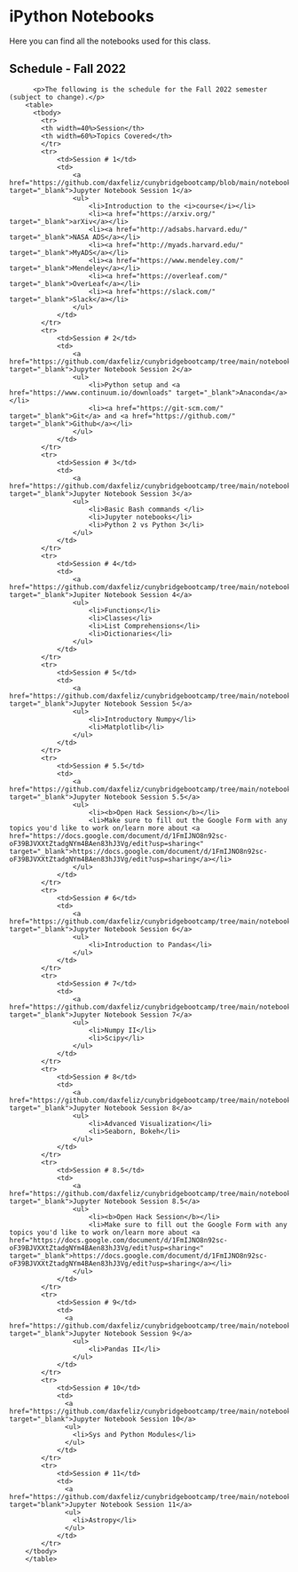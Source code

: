 # iPython Notebooks
Here you can find all the notebooks used for this class.

## Schedule - Fall 2022
          <p>The following is the schedule for the Fall 2022 semester (subject to change).</p>
        <table>
          <tbody>
            <tr>
            <th width=40%>Session</th>
            <th width=60%>Topics Covered</th>
            </tr>
            <tr>
                <td>Session # 1</td>
                <td>
                    <a href="https://github.com/daxfeliz/cunybridgebootcamp/blob/main/notebooks/Notebook_01/01_Intro.ipynb" target="_blank">Jupyter Notebook Session 1</a>
                    <ul>
                        <li>Introduction to the <i>course</i></li>
                        <li><a href="https://arxiv.org/" target="_blank">arXiv</a></li>
                        <li><a href="http://adsabs.harvard.edu/" target="_blank">NASA ADS</a></li>
                        <li><a href="http://myads.harvard.edu/" target="_blank">MyADS</a></li>
                        <li><a href="https://www.mendeley.com/" target="_blank">Mendeley</a></li>
                        <li><a href="https://overleaf.com/" target="_blank">OverLeaf</a></li>
                        <li><a href="https://slack.com/" target="_blank">Slack</a></li>
                    </ul>
                </td>
            </tr>
            <tr>
                <td>Session # 2</td>
                <td>
                    <a href="https://github.com/daxfeliz/cunybridgebootcamp/tree/main/notebooks/Notebook_02/02_Python_Git_Github_Tutorial.ipynb" target="_blank">Jupyter Notebook Session 2</a>
                    <ul>
                        <li>Python setup and <a href="https://www.continuum.io/downloads" target="_blank">Anaconda</a></li>
                        <li><a href="https://git-scm.com/" target="_blank">Git</a> and <a href="https://github.com/" target="_blank">Github</a></li>
                    </ul>
                </td>
            </tr>
            <tr>
                <td>Session # 3</td>
                <td>
                    <a href="https://github.com/daxfeliz/cunybridgebootcamp/tree/main/notebooks/Notebook_03/03_bash_python.ipynb" target="_blank">Jupyter Notebook Session 3</a>
                    <ul>
                        <li>Basic Bash commands </li>
                        <li>Jupyter notebooks</li>
                        <li>Python 2 vs Python 3</li>
                    </ul>
                </td>
            </tr>
            <tr>
                <td>Session # 4</td>
                <td>
                    <a href="https://github.com/daxfeliz/cunybridgebootcamp/tree/main/notebooks/Notebook_04/04_Python_Structures.ipynb" target="_blank">Jupiter Notebook Session 4</a>
                	<ul>
                		<li>Functions</li>
                		<li>Classes</li>
                		<li>List Comprehensions</li>
                		<li>Dictionaries</li>
                	</ul>
                </td>
            </tr>
            <tr>
                <td>Session # 5</td>
                <td>
                    <a href="https://github.com/daxfeliz/cunybridgebootcamp/tree/main/notebooks/Notebook_05/05_Numpy_Matplotlib.ipynb" target="_blank">Jupyter Notebook Session 5</a>
                	<ul>
                		<li>Introductory Numpy</li>
                		<li>Matplotlib</li>
                	</ul>
                </td>
            </tr>
            <tr>
                <td>Session # 5.5</td>
                <td>
                    <a href="https://github.com/daxfeliz/cunybridgebootcamp/tree/main/notebooks/Notebook_05.5/05.5_Open_Hack_Session.ipynb" target="_blank">Jupyter Notebook Session 5.5</a>
                    <ul>
                        <li><b>Open Hack Session</b></li>
                        <li>Make sure to fill out the Google Form with any topics you'd like to work on/learn more about <a href="https://docs.google.com/document/d/1FmIJNO8n92sc-oF39BJVXXtZtadgNYm4BAen83hJ3Vg/edit?usp=sharing<" target="_blank">https://docs.google.com/document/d/1FmIJNO8n92sc-oF39BJVXXtZtadgNYm4BAen83hJ3Vg/edit?usp=sharing</a></li>
                    </ul>
                </td>
            </tr>
            <tr>
                <td>Session # 6</td>
                <td>
                    <a href="https://github.com/daxfeliz/cunybridgebootcamp/tree/main/notebooks/Notebook_06/06_Pandas.ipynb" target="_blank">Jupyter Notebook Session 6</a>
                	<ul>
                		<li>Introduction to Pandas</li>
                	</ul>
                </td>
            </tr>
            <tr>
                <td>Session # 7</td>
                <td>
                    <a href="https://github.com/daxfeliz/cunybridgebootcamp/tree/main/notebooks/Notebook_07/07_Numpy_II_Scipy.ipynb" target="_blank">Jupyter Notebook Session 7</a>
                	<ul>
                		<li>Numpy II</li>
                		<li>Scipy</li>
                	</ul>
                </td>
            </tr>
            <tr>
                <td>Session # 8</td>
                <td>
                    <a href="https://github.com/daxfeliz/cunybridgebootcamp/tree/main/notebooks/Notebook_08/08_Advanced_Visualization_Seaborn.ipynb" target="_blank">Jupyter Notebook Session 8</a>
                	<ul>
                		<li>Advanced Visualization</li>
                		<li>Seaborn, Bokeh</li>
                	</ul>
                </td>
            </tr>
            <tr>
                <td>Session # 8.5</td>
                <td>
                    <a href="https://github.com/daxfeliz/cunybridgebootcamp/tree/main/notebooks/Notebook_08.5/08.5_Open_Hack_Session.ipynb" target="_blank">Jupyter Notebook Session 8.5</a>
                    <ul>
                        <li><b>Open Hack Session</b></li>
                        <li>Make sure to fill out the Google Form with any topics you'd like to work on/learn more about <a href="https://docs.google.com/document/d/1FmIJNO8n92sc-oF39BJVXXtZtadgNYm4BAen83hJ3Vg/edit?usp=sharing<" target="_blank">https://docs.google.com/document/d/1FmIJNO8n92sc-oF39BJVXXtZtadgNYm4BAen83hJ3Vg/edit?usp=sharing</a></li>
                    </ul>
                </td>
            </tr>
            <tr>
                <td>Session # 9</td>
                <td>
                  <a href="https://github.com/daxfeliz/cunybridgebootcamp/tree/main/notebooks/Notebook_09/09_Pandas_II_Advanced_Data_Handling.ipynb" target="_blank">Jupyter Notebook Session 9</a>
                	<ul>
                		<li>Pandas II</li>
                	</ul>
                </td>
            </tr>
            <tr>
                <td>Session # 10</td>
                <td>
                  <a href="https://github.com/daxfeliz/cunybridgebootcamp/tree/main/notebooks/Notebook_10/10_Sys_and_Writing_Modules.ipynb" target="_blank">Jupyter Notebook Session 10</a>
                  <ul>
                    <li>Sys and Python Modules</li>
                  </ul>
                </td>
            </tr>
            <tr>
                <td>Session # 11</td>
                <td>
                  <a href="https://github.com/daxfeliz/cunybridgebootcamp/tree/main/notebooks/Notebook_11/11_Astropy.ipynb" target="blank">Jupyter Notebook Session 11</a>
                  <ul>
                    <li>Astropy</li>
                  </ul>
                </td>
            </tr>
        </tbody>
        </table>
